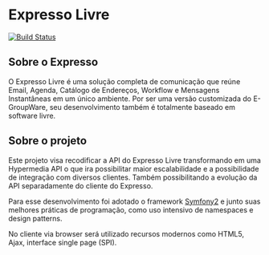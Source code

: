 Expresso Livre
==============

[![Build Status](https://secure.travis-ci.org/adirkuhn/Expresso-Livre.png?branch=master)](http://travis-ci.org/adirkuhn/Expresso-Livre)

Sobre o Expresso
----------------

O Expresso Livre é uma solução completa de comunicação que reúne Email, Agenda, Catálogo de Endereços, Workflow e Mensagens Instantâneas em um único ambiente. Por ser uma versão customizada do E-GroupWare, seu desenvolvimento também é totalmente baseado em software livre.

Sobre o projeto
---------------

Este projeto visa recodificar a API do Expresso Livre transformando
em uma Hypermedia API o que ira possibilitar maior escalabilidade
e a possibilidade de integração com diversos clientes.
Também possibilitando a evolução da API separadamente do cliente do Expresso.

Para esse desenvolvimento foi adotado o framework [Symfony2](http://symfony.com) e junto suas melhores 
práticas de programação, como uso intensivo de namespaces e design patterns.

No cliente via browser será utilizado recursos modernos como HTML5, Ajax,
interface single page (SPI).
